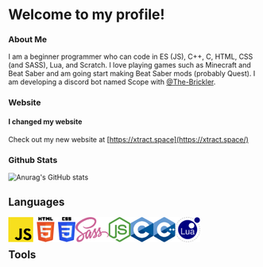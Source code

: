 # Welcome to my profile!
### About Me
I am a beginner programmer who can code in ES (JS), C++, C, HTML, CSS (and SASS), Lua, and Scratch. I love playing games such as Minecraft and Beat Saber and am going start making Beat Saber mods (probably Quest). I am developing a discord bot named Scope with [@The-Brickler](https://github.com/The-Brickler).
### Website
#### I changed my website
Check out my new website at [https://xtract.space](https://xtract.space/)
### Github Stats
![Anurag's GitHub stats](https://github-readme-stats.vercel.app/api?username=AnyMinorDeerPanda&show_icons=true&theme=radical&include_all_commits=true)

## Languages
[<img align="left" alt="JavaScript" height="50px" src="/images/javascript.png">](https://www.javascript.com)
[<img align="left" alt="HTML" height="50px" src="/images/HTML.png">](https://html.com)
[<img align="left" alt="CSS" height="50px" src="/images/CSS.png">](https://www.w3.org/TR/CSS/#css)
[<img align="left" alt="SASS" height="50px" src="/images/SASS.png">](https://sass-lang.com)
[<img align="left" alt="nodejs" height="50px" src="/images/nodejs.png">](nodejs.org/)
[<img align="left" alt="C" height="50px" src="/images/C.png">](cppreference.com/)
[<img align="left" alt="CPP" height="50px" src="/images/CPP.png">](cppreference.com/)
[<img align="left" alt="Lua" height="50px" src="/images/lua.png">](https://www.lua.org)
<br><br>
## Tools
